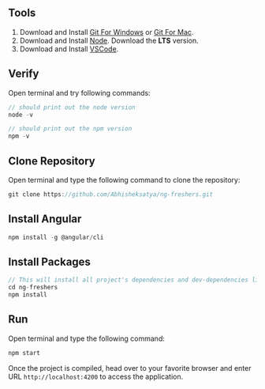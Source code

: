 ## Tools
1. Download and Install [Git For Windows](https://git-scm.com/download/win) or [Git For Mac](https://git-scm.com/download/mac).
2. Download and Install [Node](https://nodejs.org/en/). Download the **LTS** version.
3. Download and Install [VSCode](https://code.visualstudio.com/).

## Verify
Open terminal and try following commands:
```javascript
// should print out the node version
node -v
```
```javascript
// should print out the npm version
npm -v
```

## Clone Repository
Open terminal and type the following command to clone the repository:
```javascript
git clone https://github.com/Abhisheksatya/ng-freshers.git
```

## Install Angular
```javascript
npm install -g @angular/cli
```

## Install Packages
```javascript
// This will install all project's dependencies and dev-dependencies listed in package.json
cd ng-freshers
npm install
```

## Run
Open terminal and type the following command:
```javascript
npm start
```
Once the project is compiled, head over to your favorite browser and enter URL ```http://localhost:4200``` to access the application.

